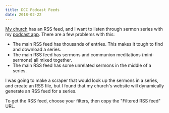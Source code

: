 ```yaml
---
title: DCC Podcast Feeds
date: 2018-02-22
---
```


[My church](https://www.dominioncovenantchurch.com) has an RSS feed, and I want to listen through sermon series with my [podcast app](./android-podcast-apps-review). There are a few problems with this:

- The main RSS feed has thousands of entries. This makes it tough to find and download a series.
- The main RSS feed has sermons and communion meditations (mini-sermons) all mixed together.
- The main RSS feed has some unrelated sermons in the middle of a series.

I was going to make a scraper that would look up the sermons in a series, and create an RSS file, but I found that my church's website will dynamically generate an RSS feed for a series.

To get the RSS feed, choose your filters, then copy the "Filtered RSS feed" URL.
